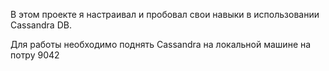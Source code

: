 В этом проекте я настраивал и пробовал свои навыки в использовании Cassandra DB.

Для работы необходимо поднять Cassandra на локальной машине на потру 9042
